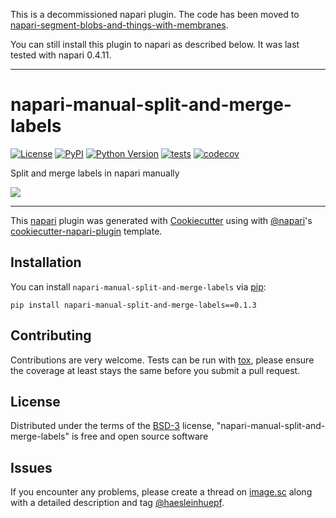 This is a decommissioned napari plugin. The code has been moved to [napari-segment-blobs-and-things-with-membranes](https://github.com/haesleinhuepf/napari-segment-blobs-and-things-with-membranes).

You can still install this plugin to napari as described below. It was last tested with napari 0.4.11.

---

# napari-manual-split-and-merge-labels

[![License](https://img.shields.io/pypi/l/napari-manual-split-and-merge-labels.svg?color=green)](https://github.com/haesleinhuepf/napari-manual-split-and-merge-labels/raw/master/LICENSE)
[![PyPI](https://img.shields.io/pypi/v/napari-manual-split-and-merge-labels.svg?color=green)](https://pypi.org/project/napari-manual-split-and-merge-labels)
[![Python Version](https://img.shields.io/pypi/pyversions/napari-manual-split-and-merge-labels.svg?color=green)](https://python.org)
[![tests](https://github.com/haesleinhuepf/napari-manual-split-and-merge-labels/workflows/tests/badge.svg)](https://github.com/haesleinhuepf/napari-manual-split-and-merge-labels/actions)
[![codecov](https://codecov.io/gh/haesleinhuepf/napari-manual-split-and-merge-labels/branch/master/graph/badge.svg)](https://codecov.io/gh/haesleinhuepf/napari-manual-split-and-merge-labels)

Split and merge labels in napari manually

![](https://github.com/haesleinhuepf/napari-manual-split-and-merge-labels/raw/main/docs/images/split_and_merge_demo.gif)

----------------------------------

This [napari] plugin was generated with [Cookiecutter] using with [@napari]'s [cookiecutter-napari-plugin] template.

## Installation

You can install `napari-manual-split-and-merge-labels` via [pip]:

    pip install napari-manual-split-and-merge-labels==0.1.3

## Contributing

Contributions are very welcome. Tests can be run with [tox], please ensure
the coverage at least stays the same before you submit a pull request.

## License

Distributed under the terms of the [BSD-3] license,
"napari-manual-split-and-merge-labels" is free and open source software

## Issues

If you encounter any problems, please create a thread on [image.sc] along with a detailed description and tag [@haesleinhuepf].

[napari]: https://github.com/napari/napari
[Cookiecutter]: https://github.com/audreyr/cookiecutter
[@napari]: https://github.com/napari
[MIT]: http://opensource.org/licenses/MIT
[BSD-3]: http://opensource.org/licenses/BSD-3-Clause
[GNU GPL v3.0]: http://www.gnu.org/licenses/gpl-3.0.txt
[GNU LGPL v3.0]: http://www.gnu.org/licenses/lgpl-3.0.txt
[Apache Software License 2.0]: http://www.apache.org/licenses/LICENSE-2.0
[Mozilla Public License 2.0]: https://www.mozilla.org/media/MPL/2.0/index.txt
[cookiecutter-napari-plugin]: https://github.com/napari/cookiecutter-napari-plugin
[file an issue]: https://github.com/haesleinhuepf/napari-manual-split-and-merge-labels/issues
[napari]: https://github.com/napari/napari
[tox]: https://tox.readthedocs.io/en/latest/
[pip]: https://pypi.org/project/pip/
[PyPI]: https://pypi.org/
[image.sc]: https://image.sc
[@haesleinhuepf]: https://twitter.com/haesleinhuepf


